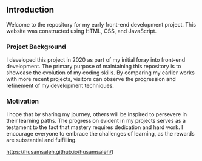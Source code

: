 ## Introduction

Welcome to the repository for my early front-end development project. This website was constructed using HTML, CSS, and JavaScript.

### Project Background

I developed this project in 2020 as part of my initial foray into front-end development. The primary purpose of maintaining this repository is to showcase the evolution of my coding skills. By comparing my earlier works with more recent projects, visitors can observe the progression and refinement of my development techniques.

### Motivation

I hope that by sharing my journey, others will be inspired to persevere in their learning paths. The progression evident in my projects serves as a testament to the fact that mastery requires dedication and hard work. I encourage everyone to embrace the challenges of learning, as the rewards are substantial and fulfilling.

https://husamsaleh.github.io/husamsaleh/)
